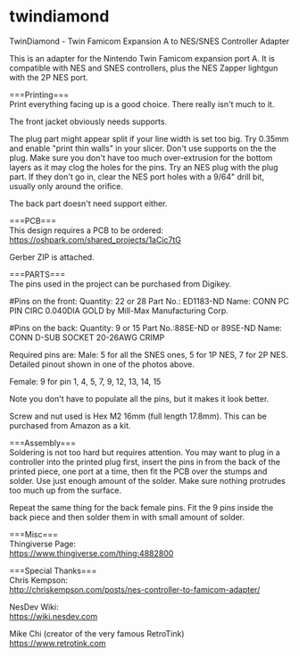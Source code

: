 # twindiamond

TwinDiamond - Twin Famicom Expansion A to NES/SNES Controller Adapter

This is an adapter for the Nintendo Twin Famicom expansion port A. It is compatible with NES and SNES controllers, plus the NES Zapper lightgun with the 2P NES port.

===Printing===  
Print everything facing up is a good choice. There really isn't much to it.

The front jacket obviously needs supports.

The plug part might appear split if your line width is set too big. Try 0.35mm and enable "print thin walls" in your slicer. Don't use supports on the the plug. Make sure you don't have too much over-extrusion for the bottom layers as it may clog the holes for the pins. Try an NES plug with the plug part. If they don't go in, clear the NES port holes with a 9/64" drill bit, usually only around the orifice.

The back part doesn't need support either.

===PCB===  
This design requires a PCB to be ordered:  
https://oshpark.com/shared_projects/1aCic7tG

Gerber ZIP is attached.

===PARTS===  
The pins used in the project can be purchased from Digikey.

#Pins on the front:
Quantity: 22 or 28
Part No.: ED1183-ND
Name: CONN PC PIN CIRC 0.040DIA GOLD by Mill-Max Manufacturing Corp.

#Pins on the back:
Quantity: 9 or 15
Part No.:88SE-ND or 89SE-ND
Name: CONN D-SUB SOCKET 20-26AWG CRIMP

Required pins are:
Male:
5 for all the SNES ones, 5 for 1P NES, 7 for 2P NES. Detailed pinout shown in one of the photos above.

Female:
9 for pin 1, 4, 5, 7, 9, 12, 13, 14, 15

Note you don't have to populate all the pins, but it makes it look better.

Screw and nut used is Hex M2 16mm (full length 17.8mm). This can be purchased from Amazon as a kit.

===Assembly===  
Soldering is not too hard but requires attention. You may want to plug in a controller into the printed plug first, insert the pins in from the back of the printed piece, one port at a time, then fit the PCB over the stumps and solder. Use just enough amount of the solder. Make sure nothing protrudes too much up from the surface.

Repeat the same thing for the back female pins. Fit the 9 pins inside the back piece and then solder them in with small amount of solder.

===Misc===  
Thingiverse Page:  
https://www.thingiverse.com/thing:4882800

===Special Thanks===  
Chris Kempson:  
http://chriskempson.com/posts/nes-controller-to-famicom-adapter/

NesDev Wiki:  
https://wiki.nesdev.com  

Mike Chi (creator of the very famous RetroTink)  
https://www.retrotink.com
